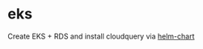 # eks

Create EKS + RDS and install cloudquery via [helm-chart](https://github.com/cloudquery/helm-charts)
